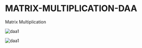 # MATRIX-MULTIPLICATION-DAA
Matrix Multiplication

![daa1](https://user-images.githubusercontent.com/22931190/39101106-9dfb88e4-465a-11e8-9ca1-88efe494df8d.PNG)

![daa1](https://user-images.githubusercontent.com/22931190/39101140-23a501aa-465b-11e8-9482-86c6423fd3a3.PNG)

